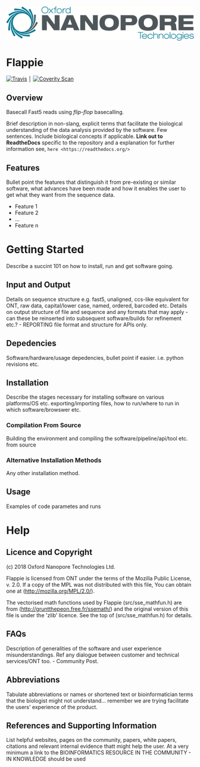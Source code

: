 ![Oxford Nanopore Technologies logo](images/ONT_logo_590x106.png)


# Flappie

[![Travis](https://img.shields.io/travis/nanoporetech/flappie.svg)]()                                 │
[![Coverity Scan](https://img.shields.io/coverity/scan/12969.svg)]() 

## Overview

Basecall Fast5 reads using _flip-flop_ basecalling.  

Brief description in non-slang, explicit terms that facilitate the biological understanding of the data analysis provided by the software. Few sentences. Include biological concepts if applicable. **Link out to ReadtheDocs** specific to the repository and a explanation for further information see, `here <https://readthedocs.org/>`

## Features

Bullet point the features that distinguish it from pre-existing or similar software, what advances have been made and how it enables the user to get what they want from the sequence data.

- Feature 1
- Feature 2
- ...
- Feature n


# Getting Started

Describe a succint 101 on how to install, run and get software going.

## Input and Output

Details on sequence structure e.g. fast5, unaligned, ccs-like equivalent for ONT, raw data, capital/lower case, named, ordered, barcoded etc. Details on output structure of file and sequence and any formats that may apply - can these be reinserted into subsequent software/builds for refinement etc.? - REPORTING  file format and structure for APIs only.

## Depedencies

Software/hardware/usage depedencies, bullet point if easier. i.e. python revisions etc. 

## Installation

Describe the stages necessary for installing software on various platforms/OS etc. exporting/importing files, how to run/where to run in which software/browswer etc.

### Compilation From Source

Building the environment and compiling the software/pipeline/api/tool etc. from source

### Alternative Installation Methods

Any other installation method.

## Usage

Examples of code parametes and runs


# Help

## Licence and Copyright
(c) 2018 Oxford Nanopore Technologies Ltd.


Flappie is licensed from ONT under the terms of the Mozilla Public
License, v. 2.0. If a copy of the MPL was not distributed with this
file, You can obtain one at (http://mozilla.org/MPL/2.0/).

The vectorised math functions used by Flappie (src/sse_mathfun.h) are from
(http://gruntthepeon.free.fr/ssemath/) and the original version of this file is
under the 'zlib' licence.  See the top of (src/sse_mathfun.h) for details.


## FAQs

Description of generalities of the software and user experience misunderstandings. Ref any dialogue between customer and technical services/ONT too. - Community Post.

## Abbreviations

Tabulate abbreviations or names or shortened text or bioinformatician terms that the biologist might not understand... remember we are trying facilitate the users' experience of the product.

## References and Supporting Information

List helpful websites, pages on the community, papers, white papers, citations and relevant internal evidence thatt might help the user.
At a very minimum a link to the BIOINFORMATICS RESOURCE IN THE COMMUNITY - IN KNOWLEDGE should be used
